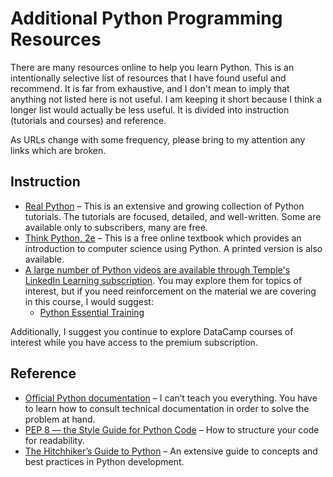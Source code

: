 # Additional Python Programming Resources

There are many resources online to help you learn Python. This is an intentionally selective list of resources that I have found useful and recommend. It is far from exhaustive, and I don't mean to imply that anything not listed here is not useful. I am keeping it short because I think a longer list would actually be less useful. It is divided into instruction (tutorials and courses) and reference.

As URLs change with some frequency, please bring to my attention any links which are broken.

## Instruction

* [Real Python](https://realpython.com/) – This is an extensive and growing collection of Python tutorials. The tutorials are focused, detailed, and well-written. Some are available only to subscribers, many are free.
* [Think Python, 2e](http://greenteapress.com/wp/think-python-2e/) – This is a free online textbook which provides an introduction to computer science using Python. A printed version is also available.
* [A large number of Python videos are available through Temple's LinkedIn Learning subscription](https://www.linkedin.com/learning/topics/programming-languages?software=Python). You may explore them for topics of interest, but if you need reinforcement on the material we are covering in this course, I would suggest:
    * [Python Essential Training](https://www.linkedin.com/learning/python-essential-training-18764650)

Additionally, I suggest you continue to explore DataCamp courses of interest while you have access to the premium subscription.

## Reference

* [Official Python documentation](https://docs.python.org/3/) – I can’t teach you everything. You have to learn how to consult technical documentation in order to solve the problem at hand.
* [PEP 8 — the Style Guide for Python Code](http://pep8.org/) – How to structure your code for readability.
* [The Hitchhiker’s Guide to Python](http://docs.python-guide.org/en/latest/) – An extensive guide to concepts and best practices in Python development.

